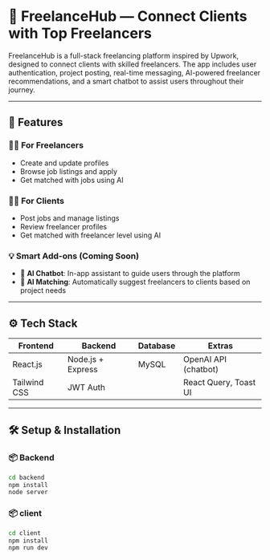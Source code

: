 # 💼 FreelanceHub — Connect Clients with Top Freelancers

FreelanceHub is a full-stack freelancing platform inspired by Upwork, designed to connect clients with skilled freelancers. The app includes user authentication, project posting, real-time messaging, AI-powered freelancer recommendations, and a smart chatbot to assist users throughout their journey.

---

## 🚀 Features

### 👨‍💻 For Freelancers
- Create and update profiles
- Browse job listings and apply
- Get matched with jobs using AI

### 👩‍💼 For Clients
- Post jobs and manage listings
- Review freelancer profiles
- Get matched with freelancer level using AI


### 💡 Smart Add-ons (Coming Soon)
- 🤖 **AI Chatbot**: In-app assistant to guide users through the platform
- 🧠 **AI Matching**: Automatically suggest freelancers to clients based on project needs

---

## ⚙️ Tech Stack

| Frontend        | Backend         | Database      | Extras              |
|----------------|-----------------|---------------|---------------------|
| React.js        | Node.js + Express | MySQL         | OpenAI API (chatbot) |
| Tailwind CSS    | JWT Auth        |               | React Query, Toast UI |

---

## 🛠️ Setup & Installation

### 📦 Backend

```bash
cd backend
npm install
node server
```

### 📦 client

```bash
cd client
npm install
npm run dev
